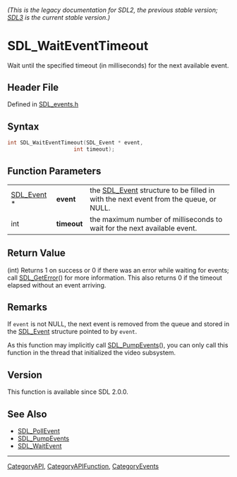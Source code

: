 ###### (This is the legacy documentation for SDL2, the previous stable version; [SDL3](https://wiki.libsdl.org/SDL3/) is the current stable version.)
# SDL_WaitEventTimeout

Wait until the specified timeout (in milliseconds) for the next available event.

## Header File

Defined in [SDL_events.h](https://github.com/libsdl-org/SDL/blob/SDL2/include/SDL_events.h)

## Syntax

```c
int SDL_WaitEventTimeout(SDL_Event * event,
                     int timeout);
```

## Function Parameters

|                          |             |                                                                                                   |
| ------------------------ | ----------- | ------------------------------------------------------------------------------------------------- |
| [SDL_Event](SDL_Event) * | **event**   | the [SDL_Event](SDL_Event) structure to be filled in with the next event from the queue, or NULL. |
| int                      | **timeout** | the maximum number of milliseconds to wait for the next available event.                          |

## Return Value

(int) Returns 1 on success or 0 if there was an error while waiting for
events; call [SDL_GetError](SDL_GetError)() for more information. This also
returns 0 if the timeout elapsed without an event arriving.

## Remarks

If `event` is not NULL, the next event is removed from the queue and stored
in the [SDL_Event](SDL_Event) structure pointed to by `event`.

As this function may implicitly call [SDL_PumpEvents](SDL_PumpEvents)(),
you can only call this function in the thread that initialized the video
subsystem.

## Version

This function is available since SDL 2.0.0.

## See Also

- [SDL_PollEvent](SDL_PollEvent)
- [SDL_PumpEvents](SDL_PumpEvents)
- [SDL_WaitEvent](SDL_WaitEvent)

----
[CategoryAPI](CategoryAPI), [CategoryAPIFunction](CategoryAPIFunction), [CategoryEvents](CategoryEvents)

